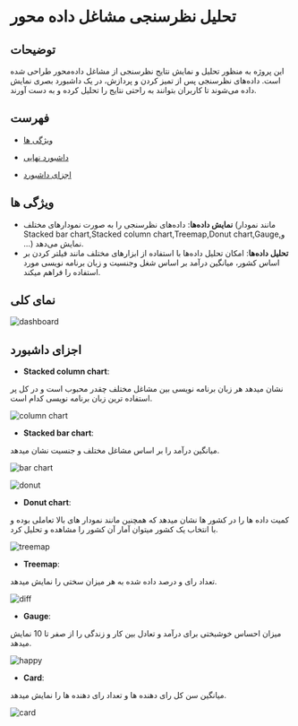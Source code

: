 # تحلیل نظرسنجی مشاغل داده محور
## توضیحات
این پروژه به منظور تحلیل و نمایش نتایج نظرسنجی از مشاغل داده‌محور طراحی شده است. داده‌های نظرسنجی پس از تمیز کردن و پردازش، در یک داشبورد بصری نمایش داده می‌شوند تا کاربران بتوانند به راحتی نتایج را تحلیل کرده و به دست آورند.
## فهرست
- [ویژگی ها](ویژگی-ها)

- [داشبورد نهایی](نمای-کلی)

- [اجزای داشبورد](اجزای-داشبورد)
## ویژگی ها

- **نمایش داده‌ها**: داده‌های نظرسنجی را به صورت نمودارهای مختلف (مانند نمودار Stacked bar chart,Stacked column chart,Treemap,Donut chart,Gauge,و ...) نمایش می‌دهد.
- **تحلیل داده‌ها**: امکان تحلیل داده‌ها با استفاده از ابزارهای مختلف مانند فیلتر کردن بر اساس کشور، میانگین درآمد بر اساس شغل وجنسیت و زبان برنامه نویسی مورد استفاده را فراهم میکند.
 
## نمای کلی
  ![dashboard](https://i.postimg.cc/7YfYdwYF/Screenshot-2024-11-01-072052.png)
  
## اجزای داشبورد

- **Stacked column chart**:
 
نشان میدهد هر زبان برنامه نویسی بین مشاغل مختلف چقدر محبوب است و در کل پر استفاده ترین زبان برنامه نویسی کدام است.

  ![column chart](https://i.postimg.cc/KvJvs42r/Screenshot-2024-11-01-071609.png)

- **Stacked bar chart**:

میانگین درآمد را بر اساس مشاغل مختلف و جنسیت نشان میدهد.

  ![bar chart](https://i.postimg.cc/JnvjXKT0/Screenshot-2024-11-01-071624.png)

  ![donut](https://i.postimg.cc/dtBLP48C/Screenshot-2024-11-01-071522.png)

  

- **Donut chart**:

کمیت داده ها را در کشور ها نشان میدهد که همچنین مانند نمودار های بالا تعاملی بوده و با انتخاب یک کشور میتوان آمار آن کشور را مشاهده و تحلیل کرد.

 ![treemap](https://i.postimg.cc/Cx14tvRP/Screenshot-2024-11-01-072753.png)

 

- **Treemap**:

تعداد رای و درصد داده شده به هر میزان سختی را نمایش میدهد.

 ![diff](https://i.postimg.cc/fbTmk5n4/Screenshot-2024-11-01-072837.png)

 


 - **Gauge**:

میزان احساس خوشبختی برای درآمد و تعادل بین کار و زندگی را از صفر تا 10 نمایش میدهد.

 ![happy](https://i.postimg.cc/Cx86mhzM/Screenshot-2024-11-01-072853.png)

 


  - **Card**:

میانگین سن کل رای دهنده ها و تعداد رای دهنده ها را نمایش میدهد.

 ![card](https://i.postimg.cc/htGVtpRk/Screenshot-2024-11-01-072900.png)
